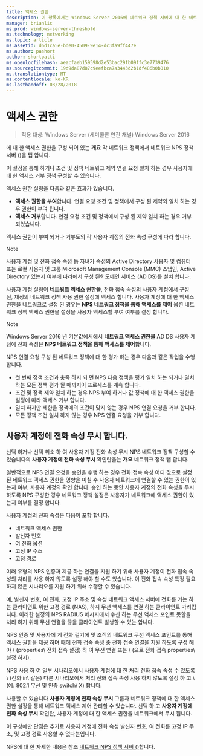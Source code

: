 ```yaml
---
title: 액세스 권한
description: 이 항목에서는 Windows Server 2016에 네트워크 정책 서버에 대 한 네트워크 정책 액세스 권한 개요를 제공 합니다.
manager: brianlic
ms.prod: windows-server-threshold
ms.technology: networking
ms.topic: article
ms.assetid: d6d1ca5e-bde0-4509-9e14-dc3fa9ff447e
ms.author: pashort
author: shortpatti
ms.openlocfilehash: aeacfaeb159598d2e53bac29fb09ffc3e7739476
ms.sourcegitcommit: 19d9da87d87c9eefbca7a3443d2b1df486b0b010
ms.translationtype: MT
ms.contentlocale: ko-KR
ms.lasthandoff: 03/28/2018
---
```

# <a name="access-permission"></a>액세스 권한

>적용 대상: Windows Server (세미콜론 연간 채널) Windows Server 2016

에 대 한 액세스 권한을 구성 되어 있는 **개요** 각 네트워크 정책에서 네트워크 NPS 정책 서버 ()을 탭 합니다. 

이 설정을 통해 하거나 조건 및 정책 네트워크 제약 연결 요청 일치 하는 경우 사용자에 대 한 액세스 거부 정책 구성할 수 있습니다. 

액세스 권한 설정을 다음과 같은 효과가 있습니다.

- **액세스 권한을 부여**합니다. 연결 요청 조건 및 정책에서 구성 된 제약와 일치 하는 경우 권한이 부여 됩니다.
- **액세스 거부**합니다. 연결 요청 조건 및 정책에서 구성 된 제약 일치 하는 경우 거부 되었습니다.

액세스 권한이 부여 되거나 거부도의 각 사용자 계정의 전화 속성 구성에 따라 합니다.

>[!NOTE]
>사용자 계정 및 전화 접속 속성 등 자녀가 속성의 Active Directory 사용자 및 컴퓨터 또는 로컬 사용자 및 그룹 Microsoft Management Console \(MMC\) 스냅인, Active Directory 있는지 여부에 따라에서 구성 된&reg; 도메인 서비스 (AD DS)를 설치 합니다.

사용자 계정 설정이 **네트워크 액세스 권한을**, 전화 접속 속성의 사용자 계정에서 구성 된, 재정의 네트워크 정책 사용 권한 설정에 액세스 합니다. 사용자 계정에 대 한 액세스 권한을 네트워크로 설정 된 경우는 **NPS 네트워크 정책을 통해 액세스를 제어** 옵션 네트워크 정책 액세스 권한을 설정을 사용자 액세스할 부여 여부를 결정 합니다.

>[!NOTE]
>Windows Server 2016 년 기본값에서에서 **네트워크 액세스 권한을** AD DS 사용자 계정에 전화 속성은 **NPS 네트워크 정책을 통해 액세스를 제어**합니다.

NPS 연결 요청 구성 된 네트워크 정책에 대 한 평가 하는 경우 다음과 같은 작업을 수행 합니다.

- 첫 번째 정책 조건과 충족 하지 되 면 NPS 다음 정책을 평가 일치 하는 되거나 일치 하는 모든 정책 평가 될 때까지이 프로세스를 계속 합니다.
- 조건 및 정책 제약 일치 하는 경우 NPS 부여 하거나 값 정책에 대 한 액세스 권한을 설정에 따라 액세스 거부 합니다.
- 일치 하지만 제한을 정책에의 조건이 맞지 않는 경우 NPS 연결 요청을 거부 합니다.
- 모든 정책 조건 일치 하지 않는 경우 NPS 연결 요청을 거부 합니다.

## <a name="ignore-user-account-dial-in-properties"></a>사용자 계정에 전화 속성 무시 합니다.

선택 하거나 선택 취소 하 여 사용자 계정 전화 속성 무시 NPS 네트워크 정책 구성할 수 있습니다의 **사용자 계정에 전화 속성 무시** 확인란을는 **개요** 네트워크 정책 탭 합니다. 

일반적으로 NPS 연결 요청을 승인을 수행 하는 경우 전화 접속 속성 어디 값으로 설정 된 네트워크 액세스 권한을 영향을 미칠 수 사용자 네트워크에 연결할 수 있는 권한이 있는지 여부, 사용자 계정의 확인 합니다. 승인 하는 동안 사용자 계정의 전화 속성을 무시 하도록 NPS 구성한 경우 네트워크 정책 설정은 사용자가 네트워크에 액세스 권한이 있는지 여부를 결정 합니다.

사용자 계정의 전화 속성은 다음이 포함 합니다.

- 네트워크 액세스 권한
- 발신자 번호
- 여 전화 옵션
- 고정 IP 주소
- 고정 경로

여러 유형의 NPS 인증과 제공 하는 연결을 지원 하기 위해 사용자 계정이 전화 접속 속성의 처리를 사용 하지 않도록 설정 해야 할 수도 있습니다. 이 전화 접속 속성 특정 필요 하지 않은 시나리오를 지원 하기 위해 수행할 수 있습니다.

예, 발신자 번호, 여 전화, 고정 IP 주소 및 속성 네트워크 액세스 서버에 전화를 거는 하는 클라이언트 위한 고정 경로 \(NAS\), 하지 무선 액세스를 연결 하는 클라이언트 가리킵니다. 이러한 설정의 NPS RADIUS 메시지에서 수신 하는 무선 액세스 포인트 못할을 처리 하기 위해 무선 연결을 끊을 클라이언트 발생할 수 있는 합니다.

NPS 인증 및 사용자에 게 전화 걸기에 및 조직의 네트워크 무선 액세스 포인트를 통해 액세스 권한을 제공 하며 때에 전화 접속 속성 중 전화 접속 연결을 지원 하도록 구성 해야 \ (properties\ 전화 접속 설정) 하 여 무선 연결 또는 \ (으로 전화 접속 properties\ 설정 하지).

NPS 사용 하 여 일부 시나리오에서 사용자 계정에 대 한 처리 전화 접속 속성 수 있도록 \ (전화 in\ 같은) 다른 시나리오에서 처리 전화 접속 속성 사용 하지 않도록 설정 하 고 \ (예: 802.1 무선 및 인증 switch\ X) 합니다.

사용할 수 있습니다 **사용자 계정에 전화 속성 무시** 그룹과 네트워크 정책에 대 한 액세스 권한 설정을 통해 네트워크 액세스 제어 관리할 수 있습니다. 선택 하 고 **사용자 계정에 전화 속성 무시** 확인란, 사용자 계정에 대 한 액세스 권한을 네트워크에서 무시 됩니다.

이 구성에만 단점은 추가로 사용자 계정에 전화 속성 발신자 번호, 여 전화를 고정 IP 주소, 및 고정 경로 사용할 수 없다는입니다.

NPS에 대 한 자세한 내용은 참조 [네트워크 NPS 정책 서버 ()](nps-top.md)합니다.
